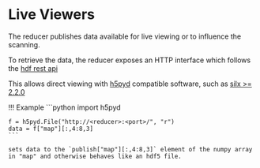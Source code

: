 # Live Viewers

The reducer publishes data available for live viewing or to influence the scanning.

To retrieve the data, the reducer exposes an HTTP interface which follows the [hdf rest api](https://github.com/HDFGroup/hdf-rest-api)

This allows direct viewing with [h5pyd](https://github.com/HDFGroup/h5pyd) compatible software, such as [silx >= 2.2.0](https://github.com/silx-kit/silx)


!!! Example
    ```python
    import h5pyd

    f = h5pyd.File("http://<reducer>:<port>/", "r")
    data = f["map"][:,4:8,3]
    ```

    sets data to the `publish["map"][:,4:8,3]` element of the numpy array in "map" and otherwise behaves like an hdf5 file.
